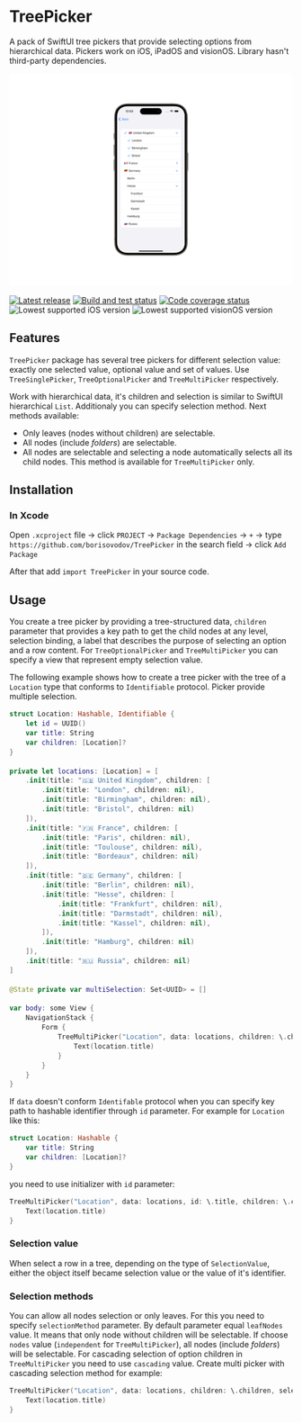 # TreePicker

A pack of SwiftUI tree pickers that provide selecting options from hierarchical data. Pickers work on iOS, iPadOS and visionOS. Library hasn't third-party dependencies.

![TreeMultiPicker example](Documentation/iOS-1.png)

[![Latest release](https://img.shields.io/github/v/release/borisovodov/TreePicker)](https://github.com/borisovodov/TreePicker/releases)
[![Build and test status](https://github.com/borisovodov/TreePicker/actions/workflows/workflow.yaml/badge.svg)](https://github.com/borisovodov/TreePicker/actions/workflows/workflow.yaml)
[![Code coverage status](https://img.shields.io/codecov/c/github/borisovodov/TreePicker)](https://codecov.io/gh/borisovodov/TreePicker)
![Lowest supported iOS version](https://img.shields.io/badge/iOS-16+-blue)
![Lowest supported visionOS version](https://img.shields.io/badge/visionOS-1+-blue)

## Features

`TreePicker` package has several tree pickers for different selection value: exactly one selected value, optional value and set of values. Use `TreeSinglePicker`, `TreeOptionalPicker` and `TreeMultiPicker` respectively.

Work with hierarchical data, it's children and selection is similar to SwiftUI hierarchical `List`. Additionaly you can specify selection method. Next methods available:
* Only leaves (nodes without children) are selectable.
* All nodes (include *folders*) are selectable.
* All nodes are selectable and selecting a node automatically selects all its child nodes. This method is available for `TreeMultiPicker` only.

## Installation

### In Xcode

Open `.xcproject` file → click `PROJECT` → `Package Dependencies` → `+` → type `https://github.com/borisovodov/TreePicker` in the search field → click `Add Package`

After that add `import TreePicker` in your source code.

## Usage

You create a tree picker by providing a tree-structured data, `children` parameter that provides a key path to get the child nodes at any level, selection binding, a label that describes the purpose of selecting an option and a row content. For `TreeOptionalPicker` and `TreeMultiPicker` you can specify a view that represent empty selection value.

The following example shows how to create a tree picker with the tree of a `Location` type that conforms to `Identifiable` protocol. Picker provide multiple selection.

```swift
struct Location: Hashable, Identifiable {
    let id = UUID()
    var title: String
    var children: [Location]?
}

private let locations: [Location] = [
    .init(title: "🇬🇧 United Kingdom", children: [
        .init(title: "London", children: nil),
        .init(title: "Birmingham", children: nil),
        .init(title: "Bristol", children: nil)
    ]),
    .init(title: "🇫🇷 France", children: [
        .init(title: "Paris", children: nil),
        .init(title: "Toulouse", children: nil),
        .init(title: "Bordeaux", children: nil)
    ]),
    .init(title: "🇩🇪 Germany", children: [
        .init(title: "Berlin", children: nil),
        .init(title: "Hesse", children: [
            .init(title: "Frankfurt", children: nil),
            .init(title: "Darmstadt", children: nil),
            .init(title: "Kassel", children: nil),
        ]),
        .init(title: "Hamburg", children: nil)
    ]),
    .init(title: "🇷🇺 Russia", children: nil)
]

@State private var multiSelection: Set<UUID> = []

var body: some View {
    NavigationStack {
        Form {
            TreeMultiPicker("Location", data: locations, children: \.children, selection: $multiSelection) { location in
                Text(location.title)
            }
        }
    }
}
```

[//]: # (Выглядеть на гифах это будет вот так на iOS.)

If `data` doesn't conform `Identifable` protocol when you can specify key path to hashable identifier through `id` parameter. For example for `Location` like this:

```swift
struct Location: Hashable {
    var title: String
    var children: [Location]?
}
```

you need to use initializer with `id` parameter:

```swift
TreeMultiPicker("Location", data: locations, id: \.title, children: \.children, selection: $multiSelection) { location in
    Text(location.title)
}
```

### Selection value

When select a row in a tree, depending on the type of `SelectionValue`, either the object itself became selection value or the value of it's identifier.

### Selection methods

You can allow all nodes selection or only leaves. For this you need to specify `selectionMethod` parameter. By default parameter equal `leafNodes` value. It means that only node without children will be selectable. If choose `nodes` value (`independent` for `TreeMultiPicker`), all nodes (include *folders*) will be selectable. For cascading selection of option children in `TreeMultiPicker` you need to use `cascading` value. Create multi picker with cascading selection method for example:

```swift
TreeMultiPicker("Location", data: locations, children: \.children, selection: $multiSelection, selectionMethod: .cascading) { location in
    Text(location.title)
}
```

[//]: # (Выглядеть на гифах это будет вот так на iOS.)
